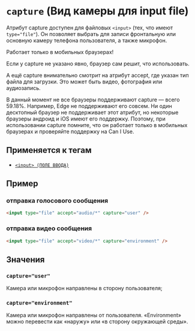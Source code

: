 # `capture` (Вид камеры для input file)

Атрибут capture доступен для файловых `<input>` (тех, что имеют `type="file"`). Он позволяет выбрать для записи фронтальную или основную камеру телефона пользователя, а также микрофон.

Работает только в мобильных браузерах!

Если у capture не указано явно, браузер сам решит, что использовать.

А ещё capture внимательно смотрит на атрибут accept, где указан тип файла для загрузки. Это может быть видео, фотография или аудиозапись.

В данный момент не все браузеры поддерживают capture — всего 59.18%. Например, Edge не поддерживают его совсем. Ни один десктопный браузер не поддерживает этот атрибут, но некоторые браузеры андроид и iOS имеют его поддержку. Поэтому, при использовании capture помните, что он работает только в мобильных браузерах и проверяйте поддержку на Can I Use.

## Применяется к тегам

- [`<input> (ПОЛЕ ВВОДА)`](<../TAGS FORM/input (ПОЛЕ ВВОДА).md>)

## Пример

### отправка голосового сообщения

```html
<input type="file" accept="audio/*" capture="user" />
```

### отправка видео сообщения

```html
<input type="file" accept="video/*" capture="environment" />
```

## Значения

### `capture="user"`

Камера или микрофон направлены в сторону пользователя;

### `capture="environment"`

Камера или микрофон направлены от пользователя. «Environment» можно перевести как «наружу» или «в сторону окружающей среды».
